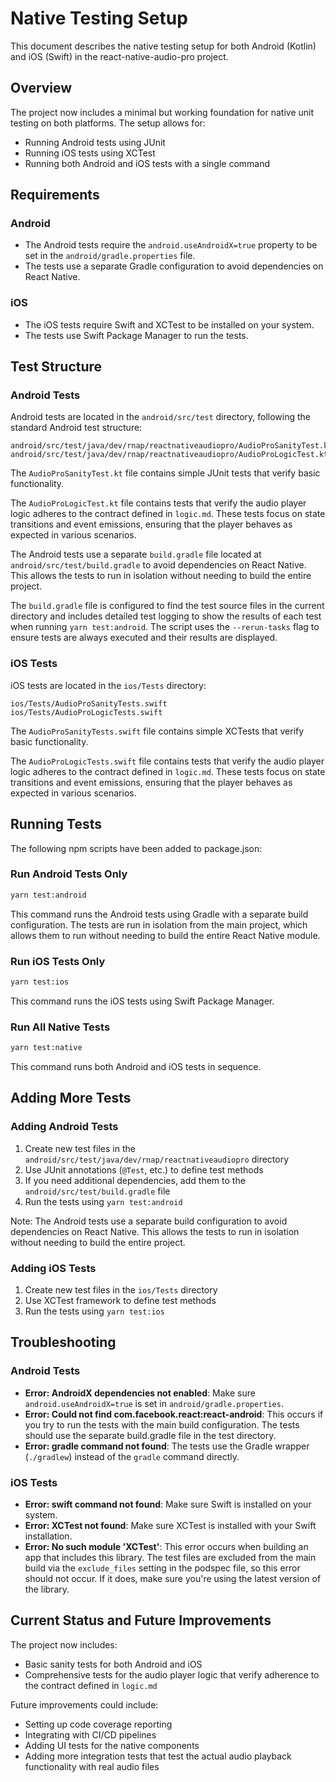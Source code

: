 # Native Testing Setup

This document describes the native testing setup for both Android (Kotlin) and iOS (Swift) in the react-native-audio-pro project.

## Overview

The project now includes a minimal but working foundation for native unit testing on both platforms. The setup allows for:

- Running Android tests using JUnit
- Running iOS tests using XCTest
- Running both Android and iOS tests with a single command

## Requirements

### Android

- The Android tests require the `android.useAndroidX=true` property to be set in the `android/gradle.properties` file.
- The tests use a separate Gradle configuration to avoid dependencies on React Native.

### iOS

- The iOS tests require Swift and XCTest to be installed on your system.
- The tests use Swift Package Manager to run the tests.

## Test Structure

### Android Tests

Android tests are located in the `android/src/test` directory, following the standard Android test structure:

```
android/src/test/java/dev/rnap/reactnativeaudiopro/AudioProSanityTest.kt
android/src/test/java/dev/rnap/reactnativeaudiopro/AudioProLogicTest.kt
```

The `AudioProSanityTest.kt` file contains simple JUnit tests that verify basic functionality.

The `AudioProLogicTest.kt` file contains tests that verify the audio player logic adheres to the contract defined in `logic.md`. These tests focus on state transitions and event emissions, ensuring that the player behaves as expected in various scenarios.

The Android tests use a separate `build.gradle` file located at `android/src/test/build.gradle` to avoid dependencies on React Native. This allows the tests to run in isolation without needing to build the entire project.

The `build.gradle` file is configured to find the test source files in the current directory and includes detailed test logging to show the results of each test when running `yarn test:android`. The script uses the `--rerun-tasks` flag to ensure tests are always executed and their results are displayed.

### iOS Tests

iOS tests are located in the `ios/Tests` directory:

```
ios/Tests/AudioProSanityTests.swift
ios/Tests/AudioProLogicTests.swift
```

The `AudioProSanityTests.swift` file contains simple XCTests that verify basic functionality.

The `AudioProLogicTests.swift` file contains tests that verify the audio player logic adheres to the contract defined in `logic.md`. These tests focus on state transitions and event emissions, ensuring that the player behaves as expected in various scenarios.

## Running Tests

The following npm scripts have been added to package.json:

### Run Android Tests Only

```bash
yarn test:android
```

This command runs the Android tests using Gradle with a separate build configuration. The tests are run in isolation from the main project, which allows them to run without needing to build the entire React Native module.

### Run iOS Tests Only

```bash
yarn test:ios
```

This command runs the iOS tests using Swift Package Manager.

### Run All Native Tests

```bash
yarn test:native
```

This command runs both Android and iOS tests in sequence.

## Adding More Tests

### Adding Android Tests

1. Create new test files in the `android/src/test/java/dev/rnap/reactnativeaudiopro` directory
2. Use JUnit annotations (`@Test`, etc.) to define test methods
3. If you need additional dependencies, add them to the `android/src/test/build.gradle` file
4. Run the tests using `yarn test:android`

Note: The Android tests use a separate build configuration to avoid dependencies on React Native. This allows the tests to run in isolation without needing to build the entire project.

### Adding iOS Tests

1. Create new test files in the `ios/Tests` directory
2. Use XCTest framework to define test methods
3. Run the tests using `yarn test:ios`

## Troubleshooting

### Android Tests

- **Error: AndroidX dependencies not enabled**: Make sure `android.useAndroidX=true` is set in `android/gradle.properties`.
- **Error: Could not find com.facebook.react:react-android**: This occurs if you try to run the tests with the main build configuration. The tests should use the separate build.gradle file in the test directory.
- **Error: gradle command not found**: The tests use the Gradle wrapper (`./gradlew`) instead of the `gradle` command directly.

### iOS Tests

- **Error: swift command not found**: Make sure Swift is installed on your system.
- **Error: XCTest not found**: Make sure XCTest is installed with your Swift installation.
- **Error: No such module 'XCTest'**: This error occurs when building an app that includes this library. The test files are excluded from the main build via the `exclude_files` setting in the podspec file, so this error should not occur. If it does, make sure you're using the latest version of the library.

## Current Status and Future Improvements

The project now includes:
- Basic sanity tests for both Android and iOS
- Comprehensive tests for the audio player logic that verify adherence to the contract defined in `logic.md`

Future improvements could include:
- Setting up code coverage reporting
- Integrating with CI/CD pipelines
- Adding UI tests for the native components
- Adding more integration tests that test the actual audio playback functionality with real audio files
